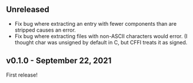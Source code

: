## Unreleased

+ Fix bug where extracting an entry with fewer components than are stripped
  causes an error.
+ Fix bug where extracting files with non-ASCII characters would error. (I
  thought char was unsigned by default in C, but CFFI treats it as signed.

## v0.1.0 - September 22, 2021

First release!
